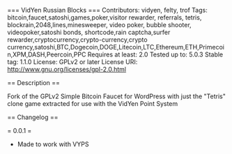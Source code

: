 === VidYen Russian Blocks ===
Contributors: vidyen, felty, trof
Tags: bitcoin,faucet,satoshi,games,poker,visitor rewarder, referrals, tetris, blockrain,2048,lines,minesweeper, video poker, bubble shooter, videopoker,satoshi bonds, shortcode,rain captcha,surfer rewarder,cryptocurrency,crypto-currency,crypto currency,satoshi,BTC,Dogecoin,DOGE,Litecoin,LTC,Ethereum,ETH,Primecoin,XPM,DASH,Peercoin,PPC
Requires at least: 2.0
Tested up to: 5.0.3
Stable tag: 1.1.0
License: GPLv2 or later
License URI: http://www.gnu.org/licenses/gpl-2.0.html



== Description ==

Fork of the GPLv2 Simple Bitcoin Faucet for WordPress with just the "Tetris" clone game extracted for use with the VidYen Point System




== Changelog ==

= 0.0.1 =

- Made to work with VYPS

